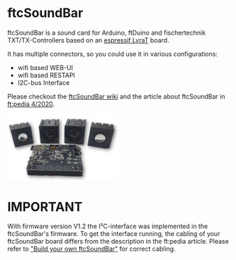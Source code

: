 # ftcSoundBar

ftcSoundBar is a sound card for Arduino, ftDuino and fischertechnik TXT/TX-Controllers based on an <a href="https://www.espressif.com/en/products/devkits/esp32-lyrat">espressif LyraT</a> board.

It has multiple connectors, so you could use it in various configurations:
- wifi based WEB-UI
- wifi based RESTAPI
- I2C-bus Interface

Please checkout the <a href="https://github.com/elektrofuzzis/ftcSoundBar/wiki/">ftcSoundBar wiki</a> and the article about ftcSoundBar in <a href="https://ftcommunity.de/ftpedia/2020/2020-4/ftpedia-2020-4.pdf#page=73">ft:pedia 4/2020</a>.

<img src="wikifiles/ftcSoundBar.png" width="50%">

# IMPORTANT

With firmware version V1.2 the I²C-interface was implemented in the ftcSoundBar's firmware. To get the interface running, the cabling of your ftcSoundBar board differs from the description in the ft:pedia article. Please refer to <a href="https://github.com/elektrofuzzis/ftcSoundBar/wiki/Build-your-own-ftcSoundBar">"Build your own ftcSoundBar"</a> for correct cabling.
